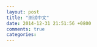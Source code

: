 ```yaml
---
layout: post
title: "测试中文"
date: 2014-12-31 21:51:56 +0800
comments: true
categories: 
---
```


<!--more-->
